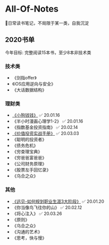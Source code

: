 # All-Of-Notes
📝日常读书笔记，不局限于某一类，自我沉淀


## 2020书单
今年目标: 完整阅读15本书，至少8本非技术类
### 技术类
- 《剑指offer》
- 《iOS应用逆向与安全》
- 《大话数据结构》

### 理财类
- [《小狗钱钱》](/2020/小狗钱钱/小狗钱钱.txt) ✅ 20.01.16
- 《半小时漫画心理学1-2》 ✅ 20.01.16
- 《指数基金投资指南》 ✅ 20.02.14
- [《价值投资实战手册》](/2020/价值投资实战手册/价值投资实战手册.txt) ✅ 20.03.03
- 《聪明的投资者》
- 《债务危机》
- 《穷查理宝典》
- 《穷爸爸富爸爸》
- 《公司财务原理》
- 《股票左手回忆录》
- 《乌合之众》

### 其他
- [《远见-如何规划职业生涯3大阶段》](/2020/远见-如何规划职业生涯3大阶段/远见.md) ✅ 20.01.20
- 《你当像鸟飞往你的山》 ✅ 20.02.12
- 《将心注入》 ✅ 20.03.26
- 《原则》
- 《乌合之众》
- 《沟通的艺术》
- 《思考，快与慢》
